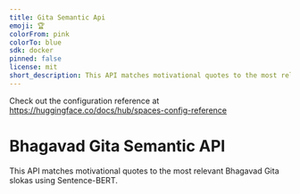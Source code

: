 ```yaml
---
title: Gita Semantic Api
emoji: 🏆
colorFrom: pink
colorTo: blue
sdk: docker
pinned: false
license: mit
short_description: This API matches motivational quotes to the most relevant Bh
---
```


Check out the configuration reference at https://huggingface.co/docs/hub/spaces-config-reference

# Bhagavad Gita Semantic API

This API matches motivational quotes to the most relevant Bhagavad Gita slokas using Sentence-BERT.
